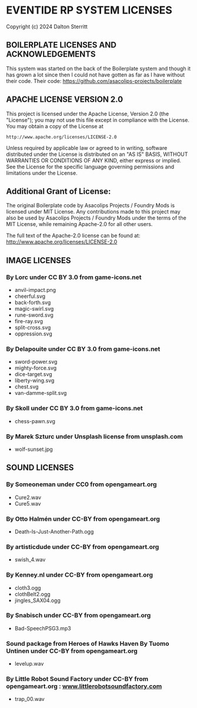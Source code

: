 # EVENTIDE RP SYSTEM LICENSES

Copyright (c) 2024 Dalton Sterritt

## BOILERPLATE LICENSES AND ACKNOWLEDGEMENTS

This system was started on the back of the Boilerplate system and though it
has grown a lot since then I could not have gotten as far as I have without
their code. Their code: https://github.com/asacolips-projects/boilerplate

## APACHE LICENSE VERSION 2.0

This project is licensed under the Apache License, Version 2.0 (the "License");
you may not use this file except in compliance with the License.
You may obtain a copy of the License at

    http://www.apache.org/licenses/LICENSE-2.0

Unless required by applicable law or agreed to in writing, software
distributed under the License is distributed on an "AS IS" BASIS,
WITHOUT WARRANTIES OR CONDITIONS OF ANY KIND, either express or implied.
See the License for the specific language governing permissions and
limitations under the License.

## Additional Grant of License:

The original Boilerplate code by Asacolips Projects / Foundry Mods is licensed under MIT License.
Any contributions made to this project may also be used by Asacolips Projects / Foundry Mods
under the terms of the MIT License, while remaining Apache-2.0 for all other users.

The full text of the Apache-2.0 license can be found at:
http://www.apache.org/licenses/LICENSE-2.0

## IMAGE LICENSES

### By Lorc under CC BY 3.0 from game-icons.net

- anvil-impact.png
- cheerful.svg
- back-forth.svg
- magic-swirl.svg
- rune-sword.svg
- fire-ray.svg
- split-cross.svg
- oppression.svg

### By Delapouite under CC BY 3.0 from game-icons.net

- sword-power.svg
- mighty-force.svg
- dice-target.svg
- liberty-wing.svg
- chest.svg
- van-damme-split.svg

### By Skoll under CC BY 3.0 from game-icons.net

- chess-pawn.svg

### By Marek Szturc under Unsplash license from unsplash.com

- wolf-sunset.jpg

## SOUND LICENSES

### By Someoneman under CC0 from opengameart.org

- Cure2.wav
- Cure5.wav

### By Otto Halmén under CC-BY from opengameart.org

- Death-Is-Just-Another-Path.ogg

### By artisticdude under CC-BY from opengameart.org

- swish_4.wav

### By Kenney.nl under CC-BY from opengameart.org

- cloth3.ogg
- clothBelt2.ogg
- jingles_SAX04.ogg

### By Snabisch under CC-BY from opengameart.org

- Bad-SpeechPSG3.mp3

### Sound package from Heroes of Hawks Haven By Tuomo Untinen under CC-BY from opengameart.org

- levelup.wav

### By Little Robot Sound Factory under CC-BY from opengameart.org : www.littlerobotsoundfactory.com

- trap_00.wav
